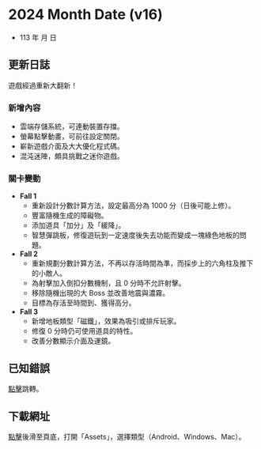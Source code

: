 # 2024 Month Date (v16)
- 113 年 月 日

## 更新日誌

遊戲經過重新大翻新！

### 新增內容
- 雲端存儲系統，可連動裝置存擋。
- 螢幕點擊動畫，可前往設定關閉。
- 嶄新遊戲介面及大大優化程式碼。
- 混沌迷陣，頗具挑戰之迷你遊戲。

### 關卡變動

- **Fall 1** 
  - 重新設計分數計算方法，設定最高分為 1000 分（日後可能上修）。
  - 豐富隨機生成的障礙物。
  - 添加道具「加分」及「緩降」。
  - 智慧彈跳板，修復遊玩到一定速度後失去功能而變成一塊綠色地板的問題。
- **Fall 2**
  - 重新規劃分數計算方法，不再以存活時間為準，而採步上的六角柱及推下的小敵人。
  - 為射擊加入倒扣分數機制，且 0 分時不允許射擊。
  - 移除隨機出現的大 Boss 並改善地震與濃霧。
  - 目標為存活至時間到、獲得高分。
- **Fall 3**
  - 新增地板類型「磁鐵」，效果為吸引或排斥玩家。
  - 修復 0 分時仍可使用道具的特性。
  - 改善分數顯示介面及運鏡。

## 已知錯誤
[點擊](https://github.com/Zutek3134/Do-Not-Fall/blob/main/Known%20Bugs%20已知錯誤/國文/v國文.md#v16)跳轉。

## 下載網址
[點擊](https://github.com/Zutek3134/Do-Not-Fall/releases/tag/v16)後滑至頁底，打開「Assets」，選擇類型（Android、Windows、Mac）。